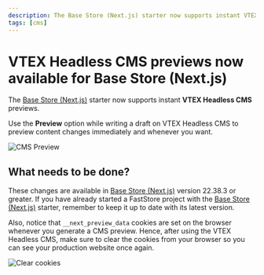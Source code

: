```yaml
---
description: The Base Store (Next.js) starter now supports instant VTEX Headless CMS previews.
tags: [cms]
---
```


# VTEX Headless CMS previews now available for Base Store (Next.js)

The [Base Store (Next.js)](/starters/base) starter now supports instant **VTEX Headless CMS** previews. 

Use the **Preview** option while writing a draft on VTEX Headless CMS to preview content changes immediately and whenever you want.
 
![CMS Preview](https://vtexhelp.vtexassets.com/assets/docs/src/Preview___f0b30a94a836a39125d9d8ac1d7846c2.gif)

## What needs to be done?

These changes are available in [Base Store (Next.js)](/starters/base) version 22.38.3 or greater. If you have already started a FastStore project with the [Base Store (Next.js)](/starters/base) starter, remember to keep it up to date with its latest version.

Also, notice that `__next_preview_data` cookies are set on the browser whenever you generate a CMS preview. Hence, after using the VTEX Headless CMS, make sure to clear the cookies from your browser so you can see your production website once again.

![Clear cookies](https://vtexhelp.vtexassets.com/assets/docs/src/Cookies___f82c3c42591e8c57b8d472c1bfa7d3d0.gif)

